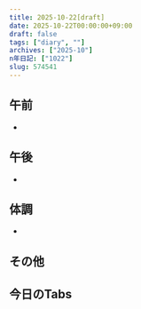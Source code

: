 ```yaml
---
title: 2025-10-22[draft]
date: 2025-10-22T00:00:00+09:00
draft: false
tags: ["diary", ""]
archives: ["2025-10"]
n年日記: ["1022"]
slug: 574541
---
```

## 午前
- 
## 午後
- 
## 体調
- 
## その他
## 今日のTabs